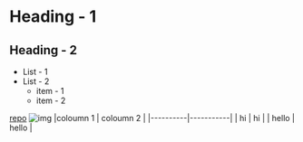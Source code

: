 # Heading - 1
## Heading - 2
- List - 1
- List - 2
  - item - 1
  - item - 2
 
[repo](https://markdownlivepreview.com/)
![img](https://www.google.com/imgres?q=img&imgurl=http%3A%2F%2Ffootballnewsindia.in%2Fwp-content%2Fuploads%2F2013%2F12%2FInternational-Management-Group.jpg&imgrefurl=https%3A%2F%2Ffootballnewsindia.in%2F2013%2F12%2F18%2Fimg-img-reliance-sold%2F&docid=T1xIaw1lvO-3vM&tbnid=u-UjlaYqZGxbNM&vet=12ahUKEwiE2aCE1-iOAxUNRmwGHQtjGUsQM3oECBcQAA..i&w=648&h=365&hcb=2&ved=2ahUKEwiE2aCE1-iOAxUNRmwGHQtjGUsQM3oECBcQAA)
|coloumn 1 | coloumn 2 |
|----------|-----------|
| hi       | hi        |
| hello    | hello     |
